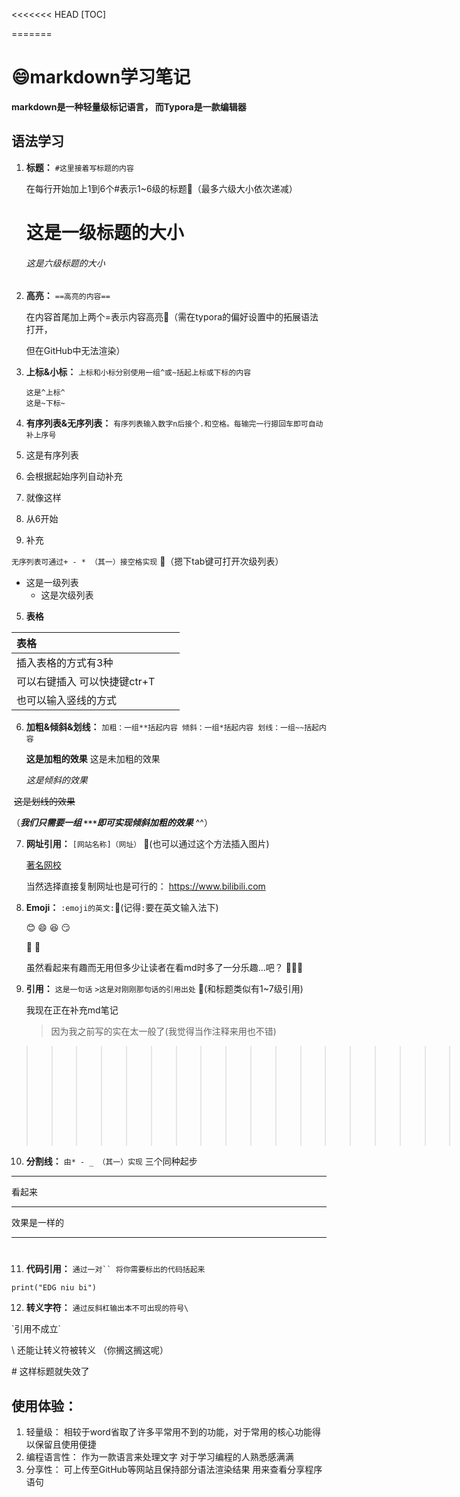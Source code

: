 <<<<<<< HEAD
[TOC]




=======



# :smile:markdown学习笔记 

**markdown是一种轻量级标记语言，
而Typora是一款编辑器**

## 语法学习
1. **标题：**  `#这里接着写标题的内容`

   在每行开始加上1到6个#表示1~6级的标题🛑（最多六级大小依次递减）

   # 这是一级标题的大小

   ###### 这是六级标题的大小 

2. **高亮：** `==高亮的内容==`

   在内容首尾加上两个=表示内容高亮🛑（需在typora的偏好设置中的拓展语法打开，

   但在GitHub中无法渲染） 

3. **上标&小标：**  `上标和小标分别使用一组^或~括起上标或下标的内容`

   `这是^上标^`         
   `这是~下标~`   

4. **有序列表&无序列表：**  `有序列表输入数字n后接个.和空格。每输完一行摁回车即可自动补上序号`  

  1. 这是有序列表
  2. 会根据起始序列自动补充
  3. 就像这样

  

  6. 从6开始
  7. 补充

  `无序列表可通过+ - * （其一）接空格实现` 🛑（摁下tab键可打开次级列表）

  + 这是一级列表
    + 这是次级列表

5. **表格** 

| 表格                         |      |      |
| :--------------------------- | ---- | ---- |
| 插入表格的方式有3种          |      |      |
| 可以右键插入 可以快捷键ctr+T |      |      |
| 也可以输入竖线的方式         |      |      |

6. **加粗&倾斜&划线：** `加粗：一组**括起内容 倾斜：一组*括起内容 划线：一组~~括起内容`

   **这是加粗的效果**      这是未加粗的效果

   *这是倾斜的效果*

​       ~~这是划线的效果~~

（***我们只需要一组  `***`即可实现倾斜加粗的效果*** ^^）



7. **网址引用：** `[网站名称]（网址）`  🛑(也可以通过这个方法插入图片)

   [著名网校](https://www.bilibili.com)

   当然选择直接复制网址也是可行的： https://www.bilibili.com

   

8. **Emoji：** `:emoji的英文:`🛑(记得`:`要在英文输入法下)

    :blush: :smile: :laughing: :smirk:

   :japan: :chicken:    

   虽然看起来有趣而无用但多少让读者在看md时多了一分乐趣…吧？ :fist_right::heart_eyes::fist_left:   

   

9. **引用：** `这是一句话` `>这是对刚刚那句话的引用出处` 🛑(和标题类似有1~7级引用)

    我现在正在补充md笔记

    > 因为我之前写的实在太一般了(我觉得当作注释来用也不错)

> > > > > > > > > > > > > > > > > > > > > 但为什么可以这样
> > > > > > > > > > > > > > > > > > > >
> > > > > > > > > > > > > > > > > > > > 
> > > > > > > > > > > > > > > > > > > >
> > > > > > > > > > > > > > > > > > > > > 
> > > > > > > > > > > > > > >
> > > > > > > > > > > > > > > 
> > > > > > > > > > > > > > >
> > > > > > > > > > > > > > > > > > > 



10. **分割线：** `由* - _ （其一）实现` 三个同种起步

****************

看起来

------------------

效果是一样的

----------------

# 

11. **代码引用：** `通过一对`` 将你需要标出的代码括起来`

`print("EDG niu bi")`



12. **转义字符：** `通过反斜杠输出本不可出现的符号\`

\`引用不成立`

\\ 还能让转义符被转义 （你搁这搁这呢）

\# 这样标题就失效了

## 使用体验：  

1. 轻量级：  相较于word省取了许多平常用不到的功能，对于常用的核心功能得以保留且使用便捷
2. 编程语言性： 作为一款语言来处理文字 对于学习编程的人熟悉感满满
3. 分享性： 可上传至GitHub等网站且保持部分语法渲染结果 用来查看分享程序语句

